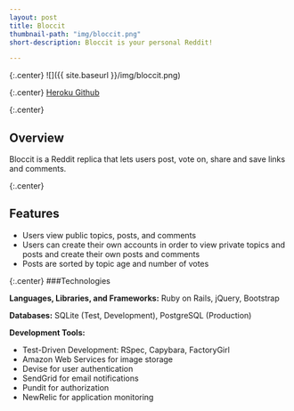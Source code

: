 ```yaml
---
layout: post
title: Bloccit
thumbnail-path: "img/bloccit.png"
short-description: Bloccit is your personal Reddit!

---
```


{:.center}
![]({{ site.baseurl }}/img/bloccit.png)

{:.center}
<a href="https://cheryltroup-bloccit.herokuapp.com/" class="button">Heroku </a>
<a href="https://github.com/cheryltroup/bloccit/" class="button">Github <i class="fa fa-fw fa-github"></i></a>

{:.center}
## Overview

Bloccit is a Reddit replica that lets users post, vote on, share and save links and comments. 

{:.center}
## Features

* Users view public topics, posts, and comments
* Users can create their own accounts in order to view private topics and  
  posts and create their own posts and comments
* Posts are sorted by topic age and number of votes

{:.center}
###Technologies

**Languages, Libraries, and Frameworks:** Ruby on Rails, jQuery, Bootstrap

**Databases:** SQLite (Test, Development), PostgreSQL (Production)

**Development Tools:** 

* Test-Driven Development: RSpec, Capybara, FactoryGirl
* Amazon Web Services for image storage
* Devise for user authentication
* SendGrid for email notifications
* Pundit for authorization
* NewRelic for application monitoring  
